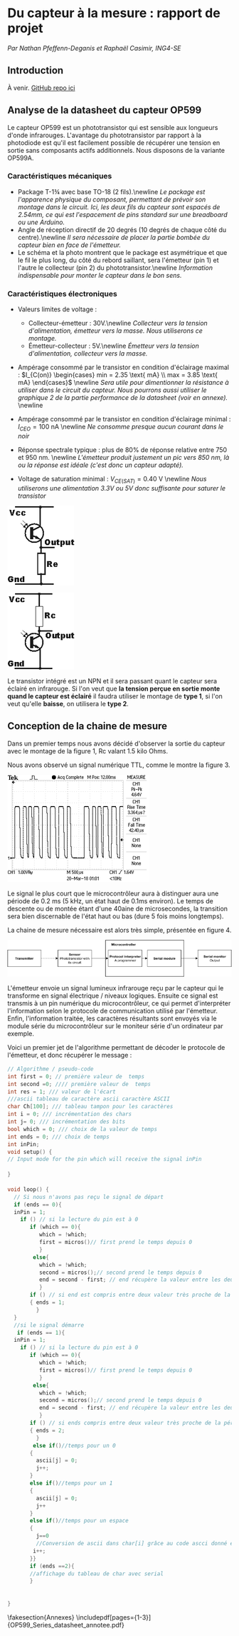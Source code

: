 # Du capteur à la mesure : rapport de projet
*Par Nathan Pfeffenn-Deganis et Raphaël Casimir, ING4-SE*

## Introduction
À venir.
[GitHub repo ici](https://github.com/raphaelcasimir/sensor-to-measure)

## Analyse de la datasheet du capteur OP599
Le capteur OP599 est un phototransistor qui est sensible aux longueurs d'onde infrarouges. L'avantage du phototransistor par rapport à la photodiode est qu'il est facilement possible de récupérer une tension en sortie sans composants actifs additionnels. Nous disposons de la variante OP599A.

### Caractéristiques mécaniques

*	Package T-1¾ avec base TO-18 (2 fils).\newline
	*Le package est l'apparence physique du composant, permettant de prévoir son montage dans le circuit. Ici, les deux fils du capteur sont espacés de 2.54mm, ce qui est l'espacement de pins standard sur une breadboard ou une Arduino.*
* Angle de réception directif de 20 degrés (10 degrés de chaque côté du centre).\newline
	*Il sera nécessaire de placer la partie bombée du capteur bien en face de l'émetteur.*
*	Le schéma et la photo montrent que le package est asymétrique et que le fil le plus long, du côté du rebord saillant, sera l'émetteur (pin 1) et l'autre le collecteur (pin 2) du phototransistor.\newline
	*Information indispensable pour monter le capteur dans le bon sens.*

### Caractéristiques électroniques

* Valeurs limites de voltage :
	- Collecteur-émetteur : 30V.\newline
	*Collecteur vers la tension d'alimentation, émetteur vers la masse. Nous utiliserons ce montage.*
	- Émetteur-collecteur : 5V.\newline
	*Émetteur vers la tension d'alimentation, collecteur vers la masse.*

* Ampérage consommé par le transistor en condition d'éclairage maximal : $I_{C(on)}
	\begin{cases}
	   min = 2.35 \text{ mA} \\
	   max = 3.85 \text{ mA}
  	\end{cases}$ \newline
  	*Sera utile pour dimentionner la résistance à utiliser dans le circuit du capteur. Nous pourrons aussi utiliser le graphique 2 de la partie performance de la datasheet (voir en annexe).* \newline

* Ampérage consommé par le transistor en condition d'éclairage minimal : $I_{CEO} = 100 \text{ nA}$ \newline
  	*Ne consomme presque aucun courant dans le noir*

* Réponse spectrale typique : plus de 80% de réponse relative entre 750 et 950 nm. \newline
	*L'émetteur produit justement un pic vers 850 nm, là ou la réponse est idéale (c'est donc un capteur adapté).*

* Voltage de saturation minimal : $V_{CE(SAT)} = 0.40 \text{ V}$ \newline
	*Nous utiliserons une alimentation 3.3V ou 5V donc suffisante pour saturer le transistor*

![Montage de type 1](phototransistor-common-collector.png "Circuit collecteur commun")


![Montage de type 2](phototransistor-common-emitter.png "Circuit émetteur commun")


Le transistor intégré est un NPN et il sera passant quant le capteur sera éclairé en infrarouge.
Si l'on veut que **la tension perçue en sortie monte quand le capteur est éclairé** il faudra utiliser le montage de **type 1**, si l'on veut qu'elle **baisse**, on utilisera le **type 2**.

## Conception de la chaine de mesure

Dans un premier temps nous avons décidé d'observer la sortie du capteur avec le montage de la figure 1, Rc valant 1.5 kilo Ohms.

Nous avons observé un signal numérique TTL, comme le montre la figure 3.

![Sortie du capteur sur un oscilloscope](capture_osc_1.bmp "Capture de la sortie du capteur sur un oscilloscope")

Le signal le plus court que le microcontrôleur aura à distinguer aura une période de 0.2 ms (5 kHz, un état haut de 0.1ms environ). Le temps de descente ou de montée étant d'une 40aine de microsecondes, la transition sera bien discernable de l'état haut ou bas (dure 5 fois moins longtemps).

La chaine de mesure nécessaire est alors très simple, présentée en figure 4.

![Diagramme-bloc de la chaine de mesure](measure_chain.png "Diagramme-bloc de la chaine de mesure")

L'émetteur envoie un signal lumineux infrarouge reçu par le capteur qui le transforme en signal électrique / niveaux logiques. Ensuite ce signal est transmis à un pin numérique du microcontrôleur, ce qui permet d'interpréter l'information selon le protocole de communication utilisé par l'émetteur. Enfin, l'information traitée, les caractères résultants sont envoyés via le module série du microcontrôleur sur le moniteur série d'un ordinateur par exemple.

Voici un premier jet de l'algorithme permettant de décoder le protocole de l'émetteur, et donc récupérer le message :

```c
// Algorithme / pseudo-code
int first = 0; // première valeur de  temps
int second =0; //// première valeur de  temps
int res = 1; /// valeur de l'écart
///ascii tableau de caractère ascii caractère ASCII
char Ch[100]; /// tableau tampon pour les caractères
int i = 0; /// incrémentation des chars 
int j= 0; /// incrémentation des bits
bool which = 0; /// choix de la valeur de temps
int ends = 0; /// choix de temps
int inPin;
void setup() {
// Input mode for the pin which will receive the signal inPin

}

void loop() {
  // Si nous n'avons pas reçu le signal de départ
  if (ends == 0){
  inPin = 1;
    if () // si la lecture du pin est à 0
       if (which == 0){  
          which = !which;
          first = micros()// first prend le temps depuis 0  
          }
        else{
          which = !which;
          second = micros();// second prend le temps depuis 0  
          end = second - first; // end récupère la valeur entre les deux derniers falling edge
          }
       if () // si end est compris entre deux valeur très proche de la période attendue entre le signal de départ et le premier bit du premier
       { ends = 1;
         }
  }
  //si le signal démarre
   if (ends == 1){
  inPin = 1;
    if () // si la lecture du pin est à 0
       if (which == 0){  
          which = !which;
          first = micros()// first prend le temps depuis 0  
          }
        else{
          which = !which;
          second = micros();// second prend le temps depuis 0  
          end = second - first; // end récupère la valeur entre les deux derniers falling edge
          }
       if () // si ends compris entre deux valeur très proche de la période attendue entre le dernier bit et le bit de départ 
       { ends = 2;
         }
        else if()//temps pour un 0
       {
         ascii[j] = 0;
         j++;
       }
       else if()//temps pour un 1
       {
         ascii[j] = 0;
         j++
       }
       else if()//temps pour un espace
       {
         j==0
         //Conversion de ascii dans char[i] grâce au code ascci donné en exemple dans un fichier arduino;
        i++; 
       }}
       if (ends ==2){
       //affichage du tableau de char avec serial  
       }


}

```

\fakesection{Annexes}
\includepdf[pages={1-3}]{OP599_Series_datasheet_annotee.pdf}